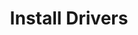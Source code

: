 ---
sidebar_position: 1
title: "Install Drivers"
sidebar_label: "Install Drivers"
description: "Deploy hardware drivers in Debian systems - install device drivers, manage driver repositories, handle proprietary drivers, and ensure hardware compatibility."
keywords:
  - "debian driver installation"
  - "hardware drivers"
  - "device drivers"
  - "proprietary drivers"
  - "driver management"
tags:
  - debian
  - driver-installation
  - hardware-drivers
  - device-drivers
  - driver-management
slug: /linux/debian/configuration/hardware-configuration/install-drivers
---
